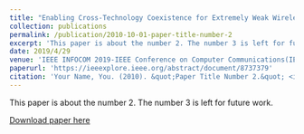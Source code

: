 ```yaml
---
title: "Enabling Cross-Technology Coexistence for Extremely Weak Wireless Devices"
collection: publications
permalink: /publication/2010-10-01-paper-title-number-2
excerpt: 'This paper is about the number 2. The number 3 is left for future work.'
date: 2019/4/29
venue: 'IEEE INFOCOM 2019-IEEE Conference on Computer Communications(IEEE INFOCOM)'
paperurl: 'https://ieeexplore.ieee.org/abstract/document/8737379'
citation: 'Your Name, You. (2010). &quot;Paper Title Number 2.&quot; <i>Journal 1</i>. 1(2).'
---
```

This paper is about the number 2. The number 3 is left for future work.

[Download paper here](http://academicpages.github.io/files/paper2.pdf)


